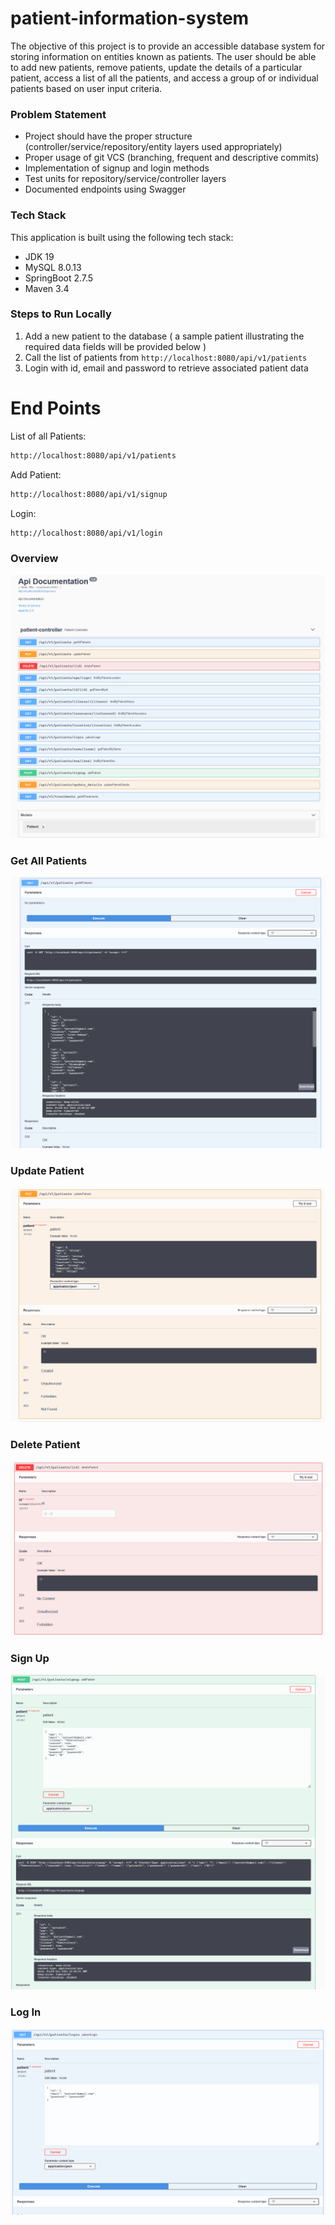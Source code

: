 # patient-information-system

The objective of this project is to provide an accessible database system for storing information on entities known as patients. The user should be able to add new patients, remove patients, update the details of a particular patient, access a list of all the patients, and access a group of or individual patients based on user input criteria.

### Problem Statement
- Project should have the proper structure (controller/service/repository/entity layers used appropriately)
- Proper usage of git VCS (branching, frequent and descriptive commits)
- Implementation of signup and login methods
- Test units for repository/service/controller layers
- Documented endpoints using Swagger


### Tech Stack
This application is built using the following tech stack:
- JDK 19
- MySQL 8.0.13
- SpringBoot 2.7.5
- Maven 3.4

### Steps to Run Locally
1. Add a new patient to the database ( a sample patient illustrating the required data fields will be provided below )
2. Call the list of patients from `http://localhost:8080/api/v1/patients`
3. Login with id, email and password to retrieve associated patient data

# End Points
List of all Patients:

```bash
http://localhost:8080/api/v1/patients
```

Add Patient:

```bash
http://localhost:8080/api/v1/signup
```

Login:

```bash
http://localhost:8080/api/v1/login
```
### Overview
![Image Not Found](images/Swagger_Overview.png)

### Get All Patients
![Image Not Found](images/GetAll.png)

### Update Patient
![Image Not Found](images/UpdatePatient.png)

### Delete Patient
![Image Not Found](images/DeletePatient.png)

### Sign Up
![Image Not Found](images/Signup.png)

### Log In
![Image Not Found](images/login.png)